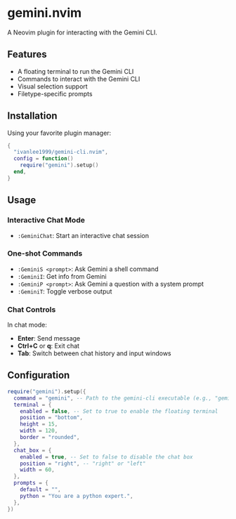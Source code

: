 
# gemini.nvim

A Neovim plugin for interacting with the Gemini CLI.

## Features

- A floating terminal to run the Gemini CLI
- Commands to interact with the Gemini CLI
- Visual selection support
- Filetype-specific prompts

## Installation

Using your favorite plugin manager:

```lua
{
  "ivanlee1999/gemini-cli.nvim",
  config = function()
    require("gemini").setup()
  end,
}
```

## Usage

### Interactive Chat Mode
- `:GeminiChat`: Start an interactive chat session

### One-shot Commands
- `:GeminiS <prompt>`: Ask Gemini a shell command
- `:GeminiI`: Get info from Gemini
- `:GeminiP <prompt>`: Ask Gemini a question with a system prompt
- `:GeminiT`: Toggle verbose output

### Chat Controls
In chat mode:
- **Enter**: Send message
- **Ctrl+C** or **q**: Exit chat
- **Tab**: Switch between chat history and input windows

## Configuration

```lua
require("gemini").setup({
  command = "gemini", -- Path to the gemini-cli executable (e.g., "gemini" if installed globally)
  terminal = {
    enabled = false, -- Set to true to enable the floating terminal
    position = "bottom",
    height = 15,
    width = 120,
    border = "rounded",
  },
  chat_box = {
    enabled = true, -- Set to false to disable the chat box
    position = "right", -- "right" or "left"
    width = 60,
  },
  prompts = {
    default = "",
    python = "You are a python expert.",
  },
})
```

